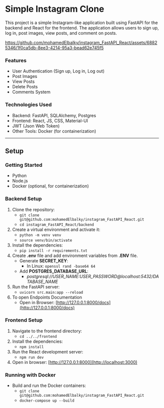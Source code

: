 # Simple Instagram Clone
This project is a simple Instagram-like application built using FastAPI for the backend and React for the frontend. The application allows users to sign up, log in, post images, view posts, and comment on posts.


https://github.com/mohamedElbalky/instagram_FastAPI_React/assets/68825346/1f0ca5db-8ee3-4214-95a3-bead62e745f5




### Features
- User Authentication (Sign up, Log in, Log out)
- Post Images
- View Posts
- Delete Posts
- Comments System

### Technologies Used
- Backend: FastAPI, SQLAlchemy, Postgres
- Frontend: React, JS, CSS, Material-UI
- JWT (Json Web Token)
- Other Tools: Docker (for containerization)

---

## Setup
### Getting Started
- Python
- Node.js
- Docker (optional, for containerization)

### Backend Setup
1. Clone the repository:
    - `git clone git@github.com:mohamedElbalky/instagram_FastAPI_React.git`
    - `cd instagram_FastAPI_React/backend`
2. Create a virtual environment and activate it:
    - `python -m venv venv`
    - `source venv/bin/activate`
3. Install the dependencies:
    - `pip install -r requirements.txt`
4. Create **.env** file and add environment variables from **.ENV** file.
    - Generate **SECRET_KEY**:
        - In Linux: `openssl rand -base64 64`
    - Add **POSTGRES_DATABASE_URL**:
        - *postgresql://USER_NAME:USER_PASSWORD@localhost:5432/DATABASE_NAME*
5. Run the FastAPI server:
    - `uvicorn src.main:app --reload`
6. To open Endpoints Documentation
    - Open in Browser: [http://127.0.0.1:8000/docs](http://127.0.0.1:8000/docs) 

### Frontend Setup
1. Navigate to the frontend directory:
    - `cd ../../frontend`
2. Install the dependencies:
    - `npm install`
3. Run the React development server:
    - `npm run dev`
4. Open in browser:  [http://127.0.0.1:8000](http://localhost:3000) 


### Running with Docker
- Build and run the Docker containers:
    - `git clone git@github.com:mohamedElbalky/instagram_FastAPI_React.git`
    - `docker-compose up --build`

